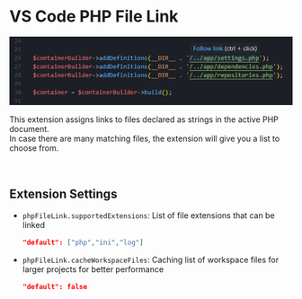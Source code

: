 # VS Code PHP File Link


![](images/php-file-link.png)

This extension assigns links to files declared as strings in the active PHP document.<br />
In case there are many matching files, the extension will give you a list to choose from.

<br />

## Extension Settings

* `phpFileLink.supportedExtensions`: 
    List of file extensions that can be linked
    ```json
    "default": ["php","ini","log"]
    ```

* `phpFileLink.cacheWorkspaceFiles`: 
    Caching list of workspace files for larger projects for better performance
    ```json
    "default": false
    ```

